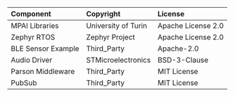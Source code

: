| Component                                | Copyright            | License             |
|:---------                                |:-------              |:--------------------|
| MPAI Libraries                           | University of Turin  | Apache License 2.0  |
| Zephyr RTOS                              | Zephyr Project       | Apache License 2.0  |
| BLE Sensor Example                       | Third_Party          | Apache-2.0          |
| Audio Driver                             | STMicroelectronics   | BSD-3-Clause        |
| Parson Middleware                        | Third_Party          | MIT License         |
| PubSub                                   | Third_Party          | MIT License         |